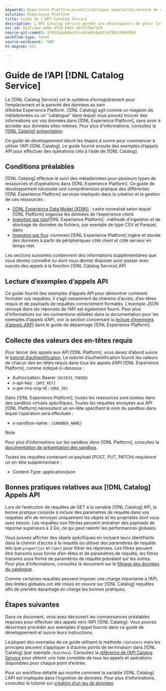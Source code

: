 ```yaml
---
keywords: Experience Platform;accueil;rubriques populaires;service de catalogue;catalogue;service de catalogue;catalogue
solution: Experience Platform
title: Guide de l’API Catalog Service
description: L’API Catalog Service permet aux développeurs de gérer les métadonnées des jeux de données dans Adobe Experience Platform. Suivez ce guide pour savoir comment effectuer des opérations clés à l’aide de l’API.
exl-id: 812fcdae-ed0e-4f2b-84d7-26f2f79e71b9
source-git-commit: 07451b8ab4bcb7ca43ad0c8a821478b2c9682894
workflow-type: tm+mt
source-wordcount: '595'
ht-degree: 61%

---
```


# Guide de l’API [!DNL Catalog Service]

Le [!DNL Catalog Service] est le système d’enregistrement pour l’emplacement et la parenté des données au sein d’Adobe Experience Platform. [!DNL Catalog] agit comme un magasin de métadonnées ou un &quot;catalogue&quot; dans lequel vous pouvez trouver des informations sur vos données dans [!DNL Experience Platform], sans avoir à accéder aux données elles-mêmes. Pour plus d’informations, consultez la [[!DNL Catalog] présentation](../home.md). 

Ce guide de développement décrit les étapes à suivre pour commencer à utiliser l’API [!DNL Catalog]. Le guide fournit ensuite des exemples d’appels API pour effectuer des opérations clés à l’aide de [!DNL Catalog].

## Conditions préalables

[!DNL Catalog] effectue le suivi des métadonnées pour plusieurs types de ressources et d’opérations dans [!DNL Experience Platform]. Ce guide de développement nécessite une compréhension pratique des différentes [!DNL Experience Platform] services impliqués dans la création et la gestion de ces ressources :

* [[!DNL Experience Data Model (XDM)]](../../xdm/home.md) : cadre normalisé selon lequel [!DNL Platform] organise les données de l’expérience client.
* [Ingestion par lots](../../ingestion/batch-ingestion/overview.md)[!DNL Experience Platform] : méthode d’ingestion et de stockage de données de fichiers, par exemple de type CSV et Parquet, dans 
* [Ingestion par flux](../../ingestion/streaming-ingestion/overview.md): comment [!DNL Experience Platform] ingère et stocke des données à partir de périphériques côté client et côté serveur en temps réel.

Les sections suivantes contiennent des informations supplémentaires que vous devrez connaître ou dont vous devrez disposer pour passer avec succès des appels à la fonction [!DNL Catalog Service] API.

## Lecture d’exemples d’appels API

Ce guide fournit des exemples d’appels API pour démontrer comment formater vos requêtes. Il s’agit notamment de chemins d’accès, d’en-têtes requis et de payloads de requêtes correctement formatés. L’exemple JSON renvoyé dans les réponses de l’API est également fourni. Pour plus d’informations sur les conventions utilisées dans la documentation pour les exemples d’appels d’API, voir la section concernant la [lecture d’exemples d’appels d’API](../../landing/troubleshooting.md#how-do-i-format-an-api-request) dans le guide de dépannage [!DNL Experience Platform].

## Collecte des valeurs des en-têtes requis

Pour lancer des appels aux API [!DNL Platform], vous devez d’abord suivre le [tutoriel d’authentification](https://experienceleague.adobe.com/docs/experience-platform/landing/platform-apis/api-authentication.html?lang=fr). Le tutoriel d’authentification fournit les valeurs de chacun des en-têtes requis dans tous les appels d’API [!DNL Experience Platform], comme indiqué ci-dessous :

* Authorization: Bearer `{ACCESS_TOKEN}`
* x-api-key : `{API_KEY}`
* x-gw-ims-org-id : `{ORG_ID}`

Dans [!DNL Experience Platform], toutes les ressources sont isolées dans des sandbox virtuels spécifiques. Toutes les requêtes envoyées aux API [!DNL Platform] nécessitent un en-tête spécifiant le nom du sandbox dans lequel l’opération sera effectuée :

* x-sandbox-name : `{SANDBOX_NAME}`

>[!NOTE]
>
>Pour plus d’informations sur les sandbox dans [!DNL Platform], consultez la [documentation de présentation des sandbox](../../sandboxes/home.md).

Toutes les requêtes contenant un payload (POST, PUT, PATCH) requièrent un en-tête supplémentaire :

* Content-Type: application/json

## Bonnes pratiques relatives aux [!DNL Catalog] Appels API

Lors de l’exécution de requêtes de GET à la variable [!DNL Catalog] API, la bonne pratique consiste à inclure des paramètres de requête dans vos requêtes afin de renvoyer uniquement les objets et les propriétés dont vous avez besoin. Les requêtes non filtrées peuvent entraîner des payloads de réponse supérieurs à 3 Go, ce qui peut ralentir les performances globales.

Vous pouvez afficher des objets spécifiques en incluant leurs identifiants dans le chemin d’accès à la requête ou utiliser des paramètres de requête tels que `properties` et `limit` pour filtrer les réponses. Les filtres peuvent être transmis sous forme d’en-têtes et de paramètres de requête, les filtres transmis sous forme de paramètres de requête prévalant sur les autres. Pour plus d’informations, consultez le document sur le [filtrage des données du catalogue](filter-data.md).

Comme certaines requêtes peuvent imposer une charge importante à l’API, des limites globales ont été mises en oeuvre sur [!DNL Catalog] requêtes afin de prendre davantage en charge les bonnes pratiques.

## Étapes suivantes

Dans ce document, vous avez découvert les connaissances préalables requises pour effectuer des appels vers l’API [!DNL Catalog]. Vous pouvez désormais procéder aux exemples d&#39;appel fournis dans ce guide de développement et suivre leurs instructions.

La plupart des exemples de ce guide utilisent la méthode `/dataSets` mais les principes peuvent s’appliquer à d’autres points de terminaison dans [!DNL Catalog] (par exemple `/batches`). Consultez la [référence de l’API Catalog Service](https://www.adobe.io/experience-platform-apis/references/catalog/) pour obtenir une liste complète de tous les appels et opérations disponibles pour chaque point d’entrée.

Pour un workflow détaillé qui montre comment la variable [!DNL Catalog] L’API est impliquée dans l’ingestion de données. Pour plus d’informations, consultez le tutoriel sur [création d’un jeu de données](../datasets/create.md).
